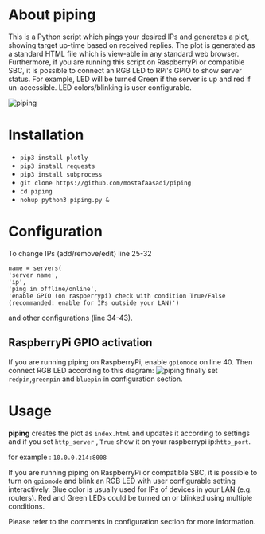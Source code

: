 # About piping
This is a Python script which pings your desired IPs and generates a plot, showing target up-time based on received replies.
The plot is generated as a standard HTML file which is view-able in any standard web browser.
Furthermore, if you are running this script on RaspberryPi or compatible SBC, it is possible to connect an RGB LED to RPi's GPIO
to show server status. For example, LED will be turned Green if the server is up and red if un-accessible. LED colors/blinking is
user configurable.

![piping](https://raw.githubusercontent.com/mostafaasadi/piping/master/screenshot.png)

# Installation
- `pip3 install plotly`
- `pip3 install requests`
- `pip3 install subprocess`
- `git clone https://github.com/mostafaasadi/piping`
- `cd piping`
- `nohup python3 piping.py &`

# Configuration
To change IPs (add/remove/edit) line 25-32
```
name = servers(
'server name',
'ip',
'ping in offline/online',
'enable GPIO (on raspberrypi) check with condition True/False (recommanded: enable for IPs outside your LAN)')
```
and other configurations (line 34-43).

## RaspberryPi GPIO activation
If you are running piping on RaspberryPi, enable `gpiomode` on line 40. Then connect RGB LED according to this diagram:
![piping](https://raw.githubusercontent.com/mostafaasadi/piping/master/physical-pin-numbers.png)
finally set `redpin`,`greenpin` and `bluepin` in configuration section.

# Usage
**piping** creates the plot as `index.html` and updates it according to settings and if you set `http_server` , `True` show it on your raspberrypi ip:`http_port`.

for example : `10.0.0.214:8008`

If you are running piping on RaspberryPi or compatible SBC, it is possible to turn on `gpiomode` and blink an RGB LED with user
configurable setting interactively. Blue color is usually used for IPs of devices in your LAN (e.g. routers).
Red and Green LEDs could be turned on or blinked using multiple conditions.

Please refer to the comments in configuration section
for more information.
